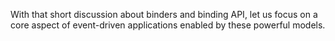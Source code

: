 With that short discussion about binders and binding API, let us focus on a core aspect of event-driven applications enabled by these powerful models.
